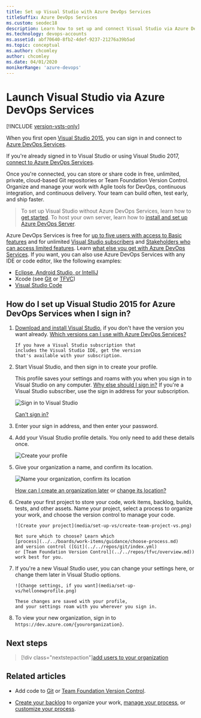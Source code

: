 ```yaml
---
title: Set up Visual Studio with Azure DevOps Services
titleSuffix: Azure DevOps Services
ms.custom: seodec18
description: Learn how to set up and connect Visual Studio via Azure DevOps Services.
ms.technology: devops-accounts
ms.assetid: abf70640-8fb2-4def-9237-21276a39b5ad
ms.topic: conceptual
ms.author: chcomley
author: chcomley
ms.date: 04/01/2020
monikerRange: 'azure-devops'
---
```


# Launch Visual Studio via Azure DevOps Services

[!INCLUDE [version-vsts-only](../../includes/version-vsts-only.md)]

When you first open [Visual Studio 2015](https://visualstudio.microsoft.com/products/vs-2015-product-editions),
you can sign in and connect to [Azure DevOps Services](https://visualstudio.microsoft.com/products/visual-studio-team-services-vs).

If you're already signed in to Visual Studio or using Visual Studio 2017, [connect to Azure DevOps Services](../../repos/git/gitquickstart.md).

Once you're connected, you can store or share code in free, unlimited, private,
cloud-based Git repositories or Team Foundation Version Control.
Organize and manage your work with Agile tools for DevOps,
continuous integration, and continuous delivery. Your team can build often,
test early, and ship faster.

> To set up Visual Studio without Azure DevOps Services,
> learn how to [get started](https://msdn.microsoft.com/library/e2h7fzkw.aspx).
> To host your own server,
> learn how to [install and set up Azure DevOps Server](/azure/devops/server/install/get-started).

Azure DevOps Services is free for [up to five users with access to Basic features](https://visualstudio.microsoft.com/products/visual-studio-team-services-feature-matrix-vs) and for unlimited [Visual Studio subscribers](https://visualstudio.microsoft.com/products/how-to-buy-vs) and [Stakeholders who can access limited features](https://visualstudio.microsoft.com/products/visual-studio-team-services-feature-matrix-vs).
Learn [what else you get with Azure DevOps Services](https://visualstudio.microsoft.com/pricing/visual-studio-team-services-pricing-vs).
If you want, you can also use Azure DevOps Services with any IDE or code editor, like the following examples:

- [Eclipse, Android Studio, or IntelliJ](../../java/index.md)
- Xcode (see [Git](../../repos/git/share-your-code-in-git-xcode.md) or [TFVC](../../repos/tfvc/share-your-code-in-tfvc-xcode.md))
- [Visual Studio Code](https://code.visualstudio.com/docs/editor/versioncontrol)

## How do I set up Visual Studio 2015 for Azure DevOps Services when I sign in?

1.  [Download and install Visual Studio](https://go.microsoft.com/fwlink/?LinkId=309297&clcid=0x409&slcid=0x409),
    if you don't have the version you want already.
    [Which versions can I use with Azure DevOps Services?](faq-set-up-vs.md#vs-versions)

        If you have a Visual Studio subscription that
        includes the Visual Studio IDE, get the version
        that's available with your subscription.

2.  Start Visual Studio, and then sign in to create your profile.

    This profile saves your settings and roams with you
    when you sign in to Visual Studio on any computer.
    [Why else should I sign in?](faq-set-up-vs.md#why-sign-in)
    If you're a Visual Studio subscriber, use the sign in address for your subscription.

    ![Sign in to Visual Studio](media/set-up-vs/sign-in-visual-studio.png)

    [Can't sign in?](faq-set-up-vs.md#cannot-sign-in)

3.  Enter your sign in address,
    and then enter your password.

4.  Add your Visual Studio profile details. You only need to add these details once.

    ![Create your profile](media/set-up-vs/profile-organization-details.png)

5.  Give your organization a name, and confirm its location.

    ![Name your organization, confirm its location](media/set-up-vs/profile-organization-details2.png)

    [How can I create an organization later](faq-configure-customize-organization.md#create-organization-faqs) or [change its location?](change-organization-location.md)

6.  Create your first project to store your code,
    work items, backlog, builds, tests, and other assets.
    Name your project, select a process to organize your work,
    and choose the version control to manage your code.

        ![Create your project](media/set-up-vs/create-team-project-vs.png)

        Not sure which to choose? Learn which
        [process](../../boards/work-items/guidance/choose-process.md)
        and version control ([Git](../../repos/git/index.yml)
        or [Team Foundation Version Control](../../repos/tfvc/overview.md))
        work best for you.

7.  If you're a new Visual Studio user, you can change your settings here,
    or change them later in Visual Studio options.

        ![Change settings, if you want](media/set-up-vs/hellonewprofile.png)

        These changes are saved with your profile,
        and your settings roam with you wherever you sign in.

8.  To view your new organization, sign in to `https://dev.azure.com/{yourorganization}`.

## Next steps

> [!div class="nextstepaction"][add users to your organization](add-organization-users.md)

## Related articles

- Add code to [Git](../../repos/git/share-your-code-in-git-vs.md) or [Team Foundation Version Control](../../repos/tfvc/share-your-code-in-tfvc-vs.md).

- [Create your backlog](../../boards/backlogs/create-your-backlog.md) to organize your work, [manage your process](../../organizations/settings/work/manage-process.md), or [customize your process](../../organizations/settings/work/customize-process.md).
